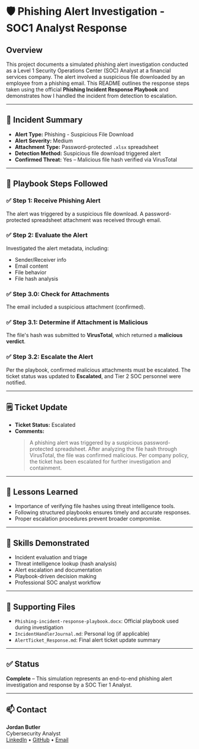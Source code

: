 # 🛡️ Phishing Alert Investigation - SOC1 Analyst Response

## Overview

This project documents a simulated phishing alert investigation conducted as a Level 1 Security Operations Center (SOC) Analyst at a financial services company. The alert involved a suspicious file downloaded by an employee from a phishing email. This README outlines the response steps taken using the official **Phishing Incident Response Playbook** and demonstrates how I handled the incident from detection to escalation.

---

## 📝 Incident Summary

- **Alert Type:** Phishing - Suspicious File Download
- **Alert Severity:** Medium
- **Attachment Type:** Password-protected `.xlsx` spreadsheet
- **Detection Method:** Suspicious file download triggered alert
- **Confirmed Threat:** Yes – Malicious file hash verified via VirusTotal

---

## 🧭 Playbook Steps Followed

### ✅ Step 1: Receive Phishing Alert
The alert was triggered by a suspicious file download. A password-protected spreadsheet attachment was received through email.

### ✅ Step 2: Evaluate the Alert
Investigated the alert metadata, including:
- Sender/Receiver info
- Email content
- File behavior
- File hash analysis

### ✅ Step 3.0: Check for Attachments
The email included a suspicious attachment (confirmed).

### ✅ Step 3.1: Determine if Attachment is Malicious
The file's hash was submitted to **VirusTotal**, which returned a **malicious verdict**.

### ✅ Step 3.2: Escalate the Alert
Per the playbook, confirmed malicious attachments must be escalated. The ticket status was updated to **Escalated**, and Tier 2 SOC personnel were notified.

---

## 🗒️ Ticket Update

- **Ticket Status:** Escalated
- **Comments:**
  > A phishing alert was triggered by a suspicious password-protected spreadsheet. After analyzing the file hash through VirusTotal, the file was confirmed malicious. Per company policy, the ticket has been escalated for further investigation and containment.

---

## 📌 Lessons Learned

- Importance of verifying file hashes using threat intelligence tools.
- Following structured playbooks ensures timely and accurate responses.
- Proper escalation procedures prevent broader compromise.

---

## 🔐 Skills Demonstrated

- Incident evaluation and triage  
- Threat intelligence lookup (hash analysis)  
- Alert escalation and documentation  
- Playbook-driven decision making  
- Professional SOC analyst workflow

---

## 📁 Supporting Files

- `Phishing-incident-response-playbook.docx`: Official playbook used during investigation
- `IncidentHandlerJournal.md`: Personal log (if applicable)
- `AlertTicket_Response.md`: Final alert ticket update summary

---

## ✅ Status

**Complete** – This simulation represents an end-to-end phishing alert investigation and response by a SOC Tier 1 Analyst.

---

## 📫 Contact

**Jordan Butler**  
Cybersecurity Analyst  
[LinkedIn](#) • [GitHub](#) • [Email](mailto:jordanbutler2300@yahoo.com)
